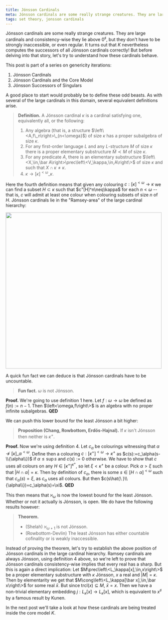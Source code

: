 ```yaml
---
title: Jónsson Cardinals
meta: Jónsson cardinals are some really strange creatures. They are large cardinals and consistency-wise they lie above zero sharp, but they don't have to be strongly inaccessible, or even regular. It turns out that K nevertheless computes the successors of all Jónsson cardinals correctly!
tags: set theory, jonsson cardinals
---
```


Jónsson cardinals are some really strange creatures. They are large cardinals and
consistency-wise they lie above $0^\sharp$, but they don't have to be strongly
inaccessible, or even regular. It turns out that $K$ nevertheless computes the
successors of all Jónsson cardinals correctly! But before delving into that story,
let's try to understand how these cardinals behave.

This post is part of a series on genericity iterations:

1. Jónsson Cardinals
2. <router-link to="/posts/2016-11-16-jonsson-cardinals-and-the-core-model">Jónsson Cardinals and the Core Model</router-link>
3. <router-link to="/posts/2017-07-28-jonsson-successors-of-singulars">Jónsson Successors of Singulars</router-link>

A good place to start would probably be to define these odd beasts. As with several of
the large cardinals in this domain, several equivalent definitions arise.

> **Definition.** A Jónsson cardinal $\kappa$ is a cardinal satisfying one,
> equivalently all, or the following:
>
> 1. Any algebra (that is, a structure $\left\<A,f\_n\right>\_{n<\omega}$) of size
>    $\kappa$ has a proper subalgebra of size $\kappa$.
> 2. For any first-order language $L$ and any $L$-structure $M$ of size $\kappa$ there
>    is a proper elementary substructure $\bar{M}\prec M$ of size $\kappa$.
> 3. For any predicate $A$, there is an elementary substructure $\left\<X,\in,\bar
>    A\right>\prec\left\<V_\kappa,\in,A\right\>$ of size $\kappa$ and such that
>    $X\cap\kappa\neq\kappa$.
> 4. $\kappa\to[\kappa]^{<\omega}\_\kappa$.

Here the fourth definition means that given any colouring
$c:[\kappa]^{<\omega}\to\kappa$ we can find a subset $H\subset\kappa$ such that
$c"[H]^n\neq\kappa$ for each $n<\omega$ -- that is, $c$ will admit at least one colour
when colouring subsets of size $n$ of $H$. Jónsson cardinals lie in the "Ramsey-area"
of the large cardinal hierarchy:

<img src="/jonsson.png" style="width: min(500px, 100%);" />

A quick fun fact we can deduce is that Jónsson cardinals have to be uncountable.

> **Fun fact.** $\omega$ is not Jónsson.

**Proof.** We're going to use definition 1 here. Let $f:\omega\to\omega$ be defined as
$f(n):=n-1$. Then $\left<\omega,f\right\>$ is an algebra with no proper infinite
subalgebras. **QED**

We can push this lower bound for the least Jónsson a bit higher:

> **Proposition (Chang, Rowbottom, Erdös-Hajnal).** If $\kappa$ isn't Jónsson then
> neither is $\kappa^+$.

**Proof.** Now we're using definition 4. Let $c_\alpha$ be colourings witnessing that
$\alpha\not\to[\kappa]\_\alpha^{<\omega}$. Define then a colouring
$c:[\kappa^+]^{<\omega}\to\kappa^+$ as $c(s):=c_\alpha(s-\\{\alpha\\})$ if
$\alpha\leq\sup s$ and $c(s):=0$ otherwise. We have to show that $c$ uses all colours
on any $H\in[\kappa^+]^{\kappa^+}$, so let $\xi<\kappa^+$ be a colour. Pick
$\alpha>\xi$ such that $|H\cap\alpha|=\kappa$. Then by definition of $c_\alpha$, there
is some $s\in[H\cap\alpha]^{<\omega}$ such that $c_\alpha(s)=\xi$, as $c_\alpha$ uses
all colours. But then $c(s\hat{\ }\\{\alpha\\})=c_\alpha(s)=\xi$. **QED**

This then means that $\aleph_\omega$ is now the lowest bound for the least Jónsson.
Whether or not it actually is Jónsson, is open. We do have the following results
however:

> **Theorem.**
> - (Shelah) $\aleph_{\omega+1}$ is not Jónsson.<br>
> - (Rowbottom-Devlin) The least Jónsson has either countable cofinality or is weakly
> inaccessible.

Instead of proving the theorem, let's try to establish the above position of Jónsson
cardinals in the large cardinal hierarchy. Ramsey cardinals are always Jónsson, using
definition 4 above, so we're left to prove that Jónsson cardinals consistency-wise
implies that every real has a sharp. But this is again a direct implication: Let
$M\prec\left\<L_\kappa[x],\in,x\right\>$ be a proper elementary substructure with
$\kappa$ Jónsson, $x$ a real and $|M|=\kappa$. Then by elementarity we get that
$M\cong\left\<L_\kappa[\bar x],\in,\bar x\right\>$ for some real $\bar x$. But since
$\text{trcl}(x)\subseteq M$, $\bar x=x$. Then we have a non-trivial elementary embedding
$j:L_\kappa[x]\to L_\kappa[x]$, which is equivalent to $x^\sharp$ by a famous result by
Kunen.

In the next post we'll take a look at how these cardinals are being treated inside the
core model $K$.
